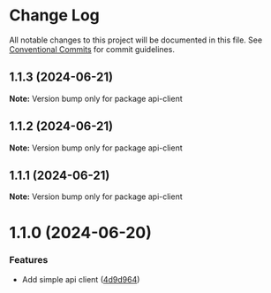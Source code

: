 # Change Log

All notable changes to this project will be documented in this file.
See [Conventional Commits](https://conventionalcommits.org) for commit guidelines.

## 1.1.3 (2024-06-21)

**Note:** Version bump only for package api-client

## 1.1.2 (2024-06-21)

**Note:** Version bump only for package api-client

## 1.1.1 (2024-06-21)

**Note:** Version bump only for package api-client

# 1.1.0 (2024-06-20)

### Features

- Add simple api client ([4d9d964](https://github.com/jayjaybeeuk/utils/commit/4d9d9640039306b6a9f71d39dd1dd209e6b45564))
